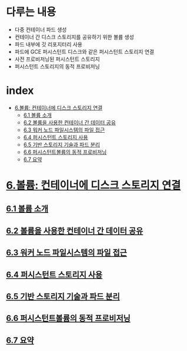 
# 다루는 내용
- 다중 컨테이너 파드 생성
- 컨테이너 간 디스크 스토리지를 공유하기 위한 볼륨 생성
- 파드 내부에 깃 리포지터리 사용
- 파드에 GCE 퍼시스턴트 디스크와 같은 퍼시스턴트 스토리지 연결
- 사전 프로비저닝된 퍼시스턴트 스토리지
- 퍼시스턴트 스토리지의 동적 프로비저닝

# index
- [6.볼륨: 컨테이너에 디스크 스토리지 연결](#6볼륨-컨테이너에-디스크-스토리지-연결)
  - [6.1 볼륨 소개](#61-볼륨-소개)
  - [6.2 볼륨을 사용한 컨테이너 간 데이터 공유](#62-볼륨을-사용한-컨테이너-간-데이터-공유)
  - [6.3 워커 노드 파일시스템의 파일 접근](#63-워커-노드-파일시스템의-파일-접근)
  - [6.4 퍼시스턴트 스토리지 사용](#64-퍼시스턴트-스토리지-사용)
  - [6.5 기반 스토리지 기술과 파드 분리](#65-기반-스토리지-기술과-파드-분리)
  - [6.6 퍼시스턴트볼륨의 동적 프로비저닝](#66-퍼시스턴트볼륨의-동적-프로비저닝)
  - [6.7 요약](#67-요약)


# [6.볼륨: 컨테이너에 디스크 스토리지 연결](#index)

## [6.1 볼륨 소개](#index)

## [6.2 볼륨을 사용한 컨테이너 간 데이터 공유](#index)
## [6.3 워커 노드 파일시스템의 파일 접근](#index)
## [6.4 퍼시스턴트 스토리지 사용](#index)
## [6.5 기반 스토리지 기술과 파드 분리](#index)
## [6.6 퍼시스턴트볼륨의 동적 프로비저닝](#index)
## [6.7 요약](#index)
